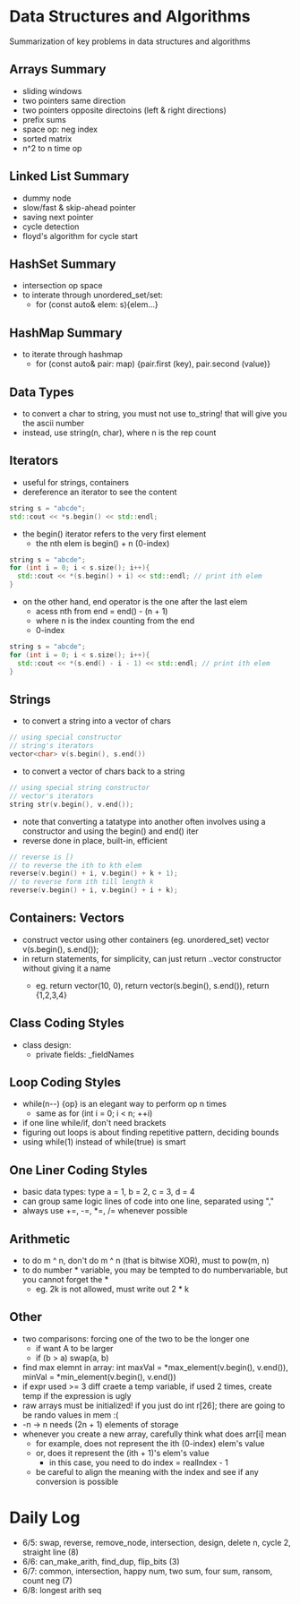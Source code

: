 # Data Structures and Algorithms
Summarization of key problems in data structures and algorithms

## Arrays Summary
* sliding windows
* two pointers same direction
* two pointers opposite directoins (left & right directions)
* prefix sums 
* space op: neg index
* sorted matrix
* n^2 to n time op

## Linked List Summary
* dummy node
* slow/fast & skip-ahead pointer
* saving next pointer
* cycle detection
* floyd's algorithm for cycle start

## HashSet Summary
* intersection op space
* to interate through unordered_set/set:
  * for (const auto& elem: s){elem...}

## HashMap Summary
* to iterate through hashmap
  * for (const auto& pair: map) {pair.first (key), pair.second (value)}

## Data Types
* to convert a char to string, you must not use to_string! that will give you the ascii number
* instead, use string(n, char), where n is the rep count

## Iterators
* useful for strings, containers
* dereference an iterator to see the content
```cpp
string s = "abcde";
std::cout << *s.begin() << std::endl;
```
* the begin() iterator refers to the very first element
  * the nth elem is begin() + n (0-index)
```cpp
string s = "abcde";
for (int i = 0; i < s.size(); i++){
  std::cout << *(s.begin() + i) << std::endl; // print ith elem
}
``` 
* on the other hand, end operator is the one after the last elem
  * acess nth from end = end() - (n + 1)
  * where n is the index counting from the end
  * 0-index
```cpp
string s = "abcde";
for (int i = 0; i < s.size(); i++){
  std::cout << *(s.end() - i - 1) << std::endl; // print ith elem
}
``` 

## Strings
* to convert a string into a vector of chars
```cpp
// using special constructor 
// string's iterators
vector<char> v(s.begin(), s.end())
```
* to convert a vector of chars back to a string
```cpp
// using special string constructor
// vector's iterators
string str(v.begin(), v.end());
```
* note that converting a tatatype into another often involves using a constructor and using the begin() and end() iter
* reverse done in place, built-in, efficient
```cpp
// reverse is [)
// to reverse the ith to kth elem 
reverse(v.begin() + i, v.begin() + k + 1);
// to reverse form ith till length k
reverse(v.begin() + i, v.begin() + i + k);
```

## Containers: Vectors
* construct vector using other containers (eg. unordered_set) vector<int> v(s.begin(), s.end());
* in return statements, for simplicity, can just return ..vector<int> constructor without giving it a name
  * eg. return vector<int>(10, 0), return vector<int>(s.begin(), s.end()), return {1,2,3,4}
 
## Class Coding Styles
* class design:
  * private fields: _fieldNames

## Loop Coding Styles
* while(n--) {op} is an elegant way to perform op n times
  * same as for (int i = 0; i < n; ++i)
* if one line while/if, don't need brackets
* figuring out loops is about finding repetitive pattern, deciding bounds 
* using while(1) instead of while(true) is smart

## One Liner Coding Styles
* basic data types: type a = 1, b = 2, c = 3, d = 4
* can group same logic lines of code into one line, separated using ","
* always use +=, -=, *=, /= whenever possible


## Arithmetic
* to do m ^ n, don't do m ^ n (that is bitwise XOR), must to pow(m, n)
* to do number * variable, you may be tempted to do numbervariable, but you cannot forget the *
  * eg. 2k is not allowed, must write out 2 * k

## Other  
* two comparisons: forcing one of the two to be the longer one
  * if want A to be larger
  * if (b > a) swap(a, b)
* find max elemnt in array: int maxVal = *max_element(v.begin(), v.end()), minVal = *min_element(v.begin(), v.end())
* if expr used >= 3 diff craete a temp variable, if used 2 times, create temp if the expression is ugly
* raw arrays must be initialized! if you just do int r[26]; there are going to be rando values in mem :(
* -n -> n needs (2n + 1) elements of storage
* whenever you create a new array, carefully think what does arr[i] mean
  * for example, does not represent the ith (0-index) elem's value
  * or, does it represent the (ith + 1)'s elem's value
    * in this case, you need to do index = realIndex - 1
  * be careful to align the meaning with the index and see if any conversion is possible


# Daily Log
* 6/5: swap, reverse, remove_node, intersection, design, delete n, cycle 2, straight line (8)
* 6/6: can_make_arith, find_dup, flip_bits (3)
* 6/7: common, intersection, happy num, two sum, four sum, ransom, count neg (7)
* 6/8: longest arith seq
